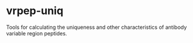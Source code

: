 # vrpep-uniq
Tools for calculating the uniqueness and other characteristics of antibody variable region peptides. 
